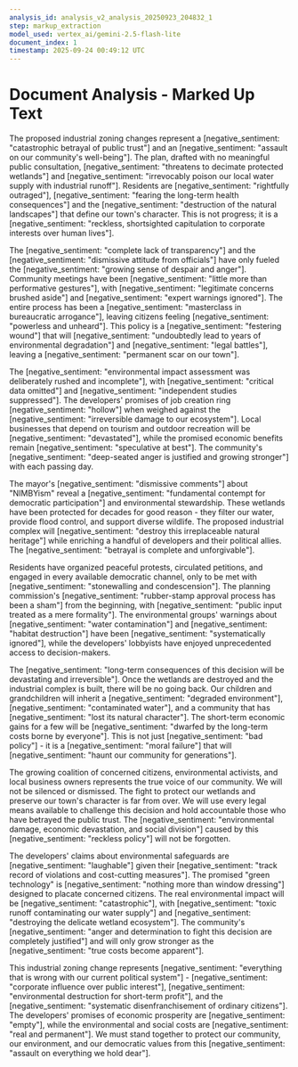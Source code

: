 ```yaml
---
analysis_id: analysis_v2_analysis_20250923_204832_1
step: markup_extraction
model_used: vertex_ai/gemini-2.5-flash-lite
document_index: 1
timestamp: 2025-09-24 00:49:12 UTC
---
```


# Document Analysis - Marked Up Text

The proposed industrial zoning changes represent a [negative_sentiment: "catastrophic betrayal of public trust"] and an [negative_sentiment: "assault on our community's well-being"]. The plan, drafted with no meaningful public consultation, [negative_sentiment: "threatens to decimate protected wetlands"] and [negative_sentiment: "irrevocably poison our local water supply with industrial runoff"]. Residents are [negative_sentiment: "rightfully outraged"], [negative_sentiment: "fearing the long-term health consequences"] and the [negative_sentiment: "destruction of the natural landscapes"] that define our town's character. This is not progress; it is a [negative_sentiment: "reckless, shortsighted capitulation to corporate interests over human lives"].

The [negative_sentiment: "complete lack of transparency"] and the [negative_sentiment: "dismissive attitude from officials"] have only fueled the [negative_sentiment: "growing sense of despair and anger"]. Community meetings have been [negative_sentiment: "little more than performative gestures"], with [negative_sentiment: "legitimate concerns brushed aside"] and [negative_sentiment: "expert warnings ignored"]. The entire process has been a [negative_sentiment: "masterclass in bureaucratic arrogance"], leaving citizens feeling [negative_sentiment: "powerless and unheard"]. This policy is a [negative_sentiment: "festering wound"] that will [negative_sentiment: "undoubtedly lead to years of environmental degradation"] and [negative_sentiment: "legal battles"], leaving a [negative_sentiment: "permanent scar on our town"].

The [negative_sentiment: "environmental impact assessment was deliberately rushed and incomplete"], with [negative_sentiment: "critical data omitted"] and [negative_sentiment: "independent studies suppressed"]. The developers' promises of job creation ring [negative_sentiment: "hollow"] when weighed against the [negative_sentiment: "irreversible damage to our ecosystem"]. Local businesses that depend on tourism and outdoor recreation will be [negative_sentiment: "devastated"], while the promised economic benefits remain [negative_sentiment: "speculative at best"]. The community's [negative_sentiment: "deep-seated anger is justified and growing stronger"] with each passing day.

The mayor's [negative_sentiment: "dismissive comments"] about "NIMBYism" reveal a [negative_sentiment: "fundamental contempt for democratic participation"] and environmental stewardship. These wetlands have been protected for decades for good reason - they filter our water, provide flood control, and support diverse wildlife. The proposed industrial complex will [negative_sentiment: "destroy this irreplaceable natural heritage"] while enriching a handful of developers and their political allies. The [negative_sentiment: "betrayal is complete and unforgivable"].

Residents have organized peaceful protests, circulated petitions, and engaged in every available democratic channel, only to be met with [negative_sentiment: "stonewalling and condescension"]. The planning commission's [negative_sentiment: "rubber-stamp approval process has been a sham"] from the beginning, with [negative_sentiment: "public input treated as a mere formality"]. The environmental groups' warnings about [negative_sentiment: "water contamination"] and [negative_sentiment: "habitat destruction"] have been [negative_sentiment: "systematically ignored"], while the developers' lobbyists have enjoyed unprecedented access to decision-makers.

The [negative_sentiment: "long-term consequences of this decision will be devastating and irreversible"]. Once the wetlands are destroyed and the industrial complex is built, there will be no going back. Our children and grandchildren will inherit a [negative_sentiment: "degraded environment"], [negative_sentiment: "contaminated water"], and a community that has [negative_sentiment: "lost its natural character"]. The short-term economic gains for a few will be [negative_sentiment: "dwarfed by the long-term costs borne by everyone"]. This is not just [negative_sentiment: "bad policy"] - it is a [negative_sentiment: "moral failure"] that will [negative_sentiment: "haunt our community for generations"].

The growing coalition of concerned citizens, environmental activists, and local business owners represents the true voice of our community. We will not be silenced or dismissed. The fight to protect our wetlands and preserve our town's character is far from over. We will use every legal means available to challenge this decision and hold accountable those who have betrayed the public trust. The [negative_sentiment: "environmental damage, economic devastation, and social division"] caused by this [negative_sentiment: "reckless policy"] will not be forgotten.

The developers' claims about environmental safeguards are [negative_sentiment: "laughable"] given their [negative_sentiment: "track record of violations and cost-cutting measures"]. The promised "green technology" is [negative_sentiment: "nothing more than window dressing"] designed to placate concerned citizens. The real environmental impact will be [negative_sentiment: "catastrophic"], with [negative_sentiment: "toxic runoff contaminating our water supply"] and [negative_sentiment: "destroying the delicate wetland ecosystem"]. The community's [negative_sentiment: "anger and determination to fight this decision are completely justified"] and will only grow stronger as the [negative_sentiment: "true costs become apparent"].

This industrial zoning change represents [negative_sentiment: "everything that is wrong with our current political system"] - [negative_sentiment: "corporate influence over public interest"], [negative_sentiment: "environmental destruction for short-term profit"], and the [negative_sentiment: "systematic disenfranchisement of ordinary citizens"]. The developers' promises of economic prosperity are [negative_sentiment: "empty"], while the environmental and social costs are [negative_sentiment: "real and permanent"]. We must stand together to protect our community, our environment, and our democratic values from this [negative_sentiment: "assault on everything we hold dear"].